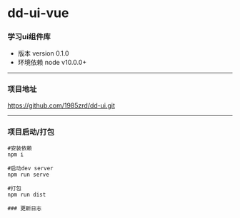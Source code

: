 # dd-ui-vue 
### 学习ui组件库

- 版本       version 0.1.0
- 环境依赖   node v10.0.0+ 

---

### 项目地址

https://github.com/1985zrd/dd-ui.git

---

### 项目启动/打包
```
#安装依赖      
npm i

#启动dev server 
npm run serve

#打包          
npm run dist

### 更新日志
